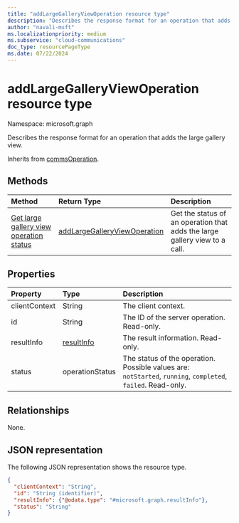 ```yaml
--- 
title: "addLargeGalleryViewOperation resource type"
description: "Describes the response format for an operation that adds the large gallery view."
author: "navali-msft"
ms.localizationpriority: medium
ms.subservice: "cloud-communications"
doc_type: resourcePageType
ms.date: 07/22/2024
---
```


# addLargeGalleryViewOperation resource type

Namespace: microsoft.graph

Describes the response format for an operation that adds the large gallery view.

Inherits from [commsOperation](commsoperation.md).

## Methods

| Method | Return Type | Description |
|:-|:-|:-|
| [Get large gallery view operation status](../api/addlargegalleryviewoperation-get.md) | [addLargeGalleryViewOperation](addlargegalleryviewoperation.md) | Get the status of an operation that adds the large gallery view to a call. |

## Properties

| Property      | Type                        | Description                                                                                                  |
|:--------------|:----------------------------|:-------------------------------------------------------------------------------------------------------------|
| clientContext | String                      | The client context.                                                                                          |
| id            | String                      | The ID of the server operation. Read-only.                                                                   |
| resultInfo    | [resultInfo](resultinfo.md) | The result information. Read-only.                                                                           |
| status        | operationStatus             | The status of the operation. Possible values are: `notStarted`, `running`, `completed`, `failed`. Read-only. |


## Relationships

None.

## JSON representation

The following JSON representation shows the resource type.

<!-- {
  "blockType": "resource",
  "optionalProperties": [

  ],
  "@odata.type": "microsoft.graph.addLargeGalleryViewOperation"
}-->
```json
{
  "clientContext": "String",
  "id": "String (identifier)",
  "resultInfo": {"@odata.type": "#microsoft.graph.resultInfo"},
  "status": "String"
}
```

<!-- uuid: 8fcb5dbc-d5aa-4681-8e31-b001d5168d79
2015-10-25 14:57:30 UTC -->
<!-- {
  "type": "#page.annotation",
  "description": "addLargeGalleryViewOperation resource",
  "keywords": "",
  "section": "documentation",
  "tocPath": ""
}-->
